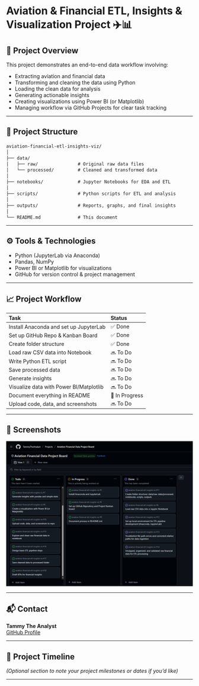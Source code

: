 # Aviation & Financial ETL, Insights & Visualization Project ✈️📊

## 📌 Project Overview
This project demonstrates an end-to-end data workflow involving:
- Extracting aviation and financial data
- Transforming and cleaning the data using Python
- Loading the clean data for analysis
- Generating actionable insights
- Creating visualizations using Power BI (or Matplotlib)
- Managing workflow via GitHub Projects for clear task tracking

---

## 📂 Project Structure

```
aviation-financial-etl-insights-viz/
│
├── data/
│   ├── raw/               # Original raw data files
│   └── processed/         # Cleaned and transformed data
│
├── notebooks/             # Jupyter Notebooks for EDA and ETL
│
├── scripts/               # Python scripts for ETL and analysis
│
├── outputs/               # Reports, graphs, and final insights
│
└── README.md              # This document
```


---

## ⚙️ Tools & Technologies
- Python (JupyterLab via Anaconda)
- Pandas, NumPy
- Power BI or Matplotlib for visualizations
- GitHub for version control & project management

---

## 📈 Project Workflow

| Task                                  | Status       |
|:--------------------------------------|:-------------|
| Install Anaconda and set up JupyterLab| ✅ Done        |
| Set up GitHub Repo & Kanban Board     | ✅ Done        |
| Create folder structure               | ✅ Done        |
| Load raw CSV data into Notebook       | 🔜 To Do       |
| Write Python ETL script               | 🔜 To Do       |
| Save processed data                   | 🔜 To Do       |
| Generate insights                     | 🔜 To Do       |
| Visualize data with Power BI/Matplotlib| 🔜 To Do      |
| Document everything in README         | 🔄 In Progress |
| Upload code, data, and screenshots    | 🔜 To Do       |


---

## 📸 Screenshots
![](https://github.com/TammyTheAnalyst/aviation-financial-etl-insights-viz/blob/main/Screenshot%20(4645).png)

---

## 📬 Contact
**Tammy The Analyst**  
[GitHub Profile](https://github.com/YourUsername)

---

## 📅 Project Timeline
_(Optional section to note your project milestones or dates if you’d like)_

---


